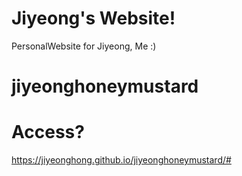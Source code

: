 # Jiyeong's Website!

PersonalWebsite for Jiyeong, Me :) 
# jiyeonghoneymustard

# Access? 
 https://jiyeonghong.github.io/jiyeonghoneymustard/#

